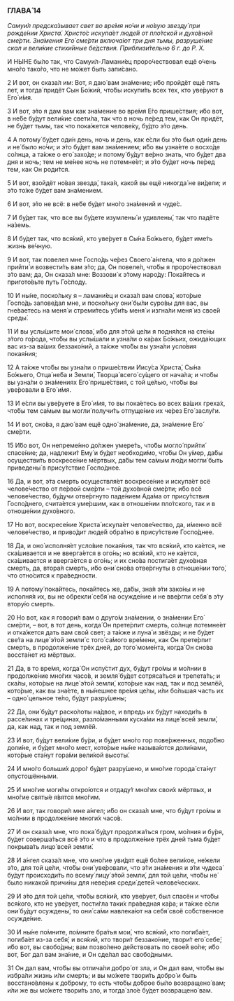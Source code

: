 ### ГЛАВА́ 14

_Самуи́л предска́зывает свет во вре́мя но́чи и но́вую звезду́ при рожде́нии Христа́. Христо́с искупа́ет люде́й от пло́тской и духо́вной сме́рти. Зна́мения Его́ сме́рти включа́ют три дня тьмы, разруше́ние скал и вели́кие стихи́йные бе́дствия. Приблизи́тельно 6 г. до Р. Х._

И НЫ́НЕ бы́ло так, что Самуи́л-Ламани́ец проро́чествовал ещё о́чень мно́го тако́го, что не мо́жет быть запи́сано.

2 И вот, он сказа́л им: Вот, я даю́ вам зна́мение; и́бо пройдёт ещё пять лет, и тогда́ придёт Сын Бо́жий, что́бы искупи́ть всех тех, кто уве́руют в Его́ и́мя.

3 И вот, э́то я дам вам как зна́мение во вре́мя Е́го прише́ствия; и́бо вот, в не́бе бу́дут вели́кие свети́ла, так что в ночь пе́ред тем, как Он придёт, не бу́дет тьмы, так что пока́жется челове́ку, бу́дто э́то день.

4 А потому́ бу́дет оди́н день, ночь и день, как е́сли бы э́то был оди́н день и не́ было но́чи; и э́то бу́дет вам зна́мением; и́бо вы узна́ете о восхо́де со́лнца, а та́кже о его́ захо́де; и потому́ бу́дут ве́рно знать, что бу́дет два дня и ночь; тем не ме́нее ночь не потемне́ет; и э́то бу́дет ночь пе́ред тем, как Он роди́тся.

5 И вот, взойдёт но́вая звезда́, така́я, како́й вы ещё никогда́ не ви́дели; и э́то то́же бу́дет вам зна́мением.

6 И вот, э́то не всё: в не́бе бу́дет мно́го зна́мений и чуде́с.

7 И бу́дет так, что все вы бу́дете изумлены́ и удивлены́, так что падёте на́земь.

8 И бу́дет так, что вся́кий, кто уве́рует в Сы́на Бо́жьего, бу́дет име́ть жизнь ве́чную.

9 И вот, так повелел мне Госпо́дь че́рез Своего́ а́нгела, что я до́лжен прийти́ и возвести́ть вам э́то; да, Он повеле́л, что́бы я проро́чествовал э́то вам; да, Он сказа́л мне: Воззови́ к э́тому наро́ду: Пока́йтесь и пригото́вьте путь Го́споду.

10 И ны́не, поско́льку я – ламани́ец и сказа́л вам слова́, кото́рые Госпо́дь запове́дал мне, и поско́льку они́ бы́ли суро́вы для вас, вы гне́ваетесь на меня́ и стреми́тесь уби́ть меня́ и изгна́ли меня́ из свое́й среды́.

11 И вы услы́шите мои́ слова́, и́бо для э́той це́ли я подня́лся на сте́ны э́того го́рода, что́бы вы услы́шали и узна́ли о ка́рах Бо́жьих, ожида́ющих вас из-за ва́ших беззако́ний, а та́кже что́бы вы узна́ли усло́вия покая́ния;

12 А та́кже что́бы вы узна́ли о прише́ствии Иису́са Христа́, Сы́на Бо́жьего, Отца́ не́ба и Земли́, Творца́ всего́ су́щего от нача́ла; и что́бы вы узна́ли о зна́мениях Его́ прише́ствия, с той це́лью, что́бы вы уве́ровали в Его́ и́мя.

13 И е́сли вы уве́руете в Его́ и́мя, то вы пока́етесь во всех ва́ших греха́х, что́бы тем са́мым вы могли́ получи́ть отпуще́ние их че́рез Его́ заслу́ги.

14 И вот, сно́ва, я даю́ вам ещё одно́ зна́мение, да, зна́мение Его́ сме́рти.

15 И́бо вот, Он непреме́нно до́лжен умере́ть, что́бы могло́ прийти́ спасе́ние; да, надлежи́т Ему́ и бу́дет необходи́мо, что́бы Он у́мер, да́бы осуществи́ть воскресе́ние мёртвых, да́бы тем са́мым лю́ди могли́ быть приведены́ в прису́тствие Госпо́днее.

16 Да, и вот, э́та смерть осуществля́ет воскресе́ние и искупа́ет всё челове́чество от пе́рвой сме́рти – той духо́вной сме́рти; и́бо всё челове́чество, бу́дучи отве́ргнуто паде́нием Ада́ма от прису́тствия Госпо́днего, счита́ется уме́ршим, как в отноше́нии пло́тского, так и в отноше́нии духо́вного.

17 Но вот, воскресе́ние Христа́ искупа́ет челове́чество, да, и́менно всё челове́чество, и приво́дит люде́й обра́тно в прису́тствие Госпо́днее.

18 Да, и оно́ исполня́ет усло́вие покая́ния, так что вся́кий, кто ка́ется, не ска́шивается и не вверга́ется в ого́нь; но вся́кий, кто не ка́ется, ска́шивается и вверга́ется в ого́нь; и их сно́ва постига́ет духо́вная смерть, да, втора́я смерть, и́бо они́ сно́ва отве́ргнуты в отноше́нии того́, что отно́сится к пра́ведности.

19 А потому́ пока́йтесь, пока́йтесь же, да́бы, зна́я э́ти зако́ны и не исполня́я их, вы не обрекли́ себя́ на осужде́ние и не вве́ргли себя́ в э́ту втору́ю смерть.

20 Но вот, как я говори́л вам о друго́м зна́мении, о зна́мении Его́ сме́рти, – вот, в тот день, когда́ Он прете́рпит смерть, со́лнце потемне́ет и отка́жется дать вам свой свет; а та́кже и луна́ и звёзды; и не бу́дет све́та на лице́ э́той земли́ с того́ са́мого вре́мени, как Он прете́рпит смерть, в продолже́ние трёх дней, до того́ моме́нта, когда́ Он сно́ва восста́нет из мёртвых.

21 Да, в то вре́мя, когда́ Он испу́стит дух, бу́дут гро́мы и мо́лнии в продолже́ние мно́гих часо́в, и земля́ бу́дет сотряса́ться и трепета́ть; и ска́лы, кото́рые на лице́ э́той земли́, кото́рые как над, так и под землёй, кото́рые, как вы зна́ете, в ны́нешнее вре́мя це́лы, и́ли бо́льшая часть их – одно́ цельное те́ло, бу́дут разру́шены;

22 Да, они́ бу́дут раско́лоты на́двое, и впредь их бу́дут находи́ть в рассе́линах и тре́щинах, разло́манными куска́ми на лице́ всей земли́, да, как над, так и под землёй.

23 И вот, бу́дут вели́кие бу́ри, и бу́дет мно́го гор пове́рженных, подо́бно доли́не, и бу́дет мно́го мест, кото́рые ны́не называ́ются доли́нами, кото́рые ста́нут гора́ми вели́кой высоты́.

24 И мно́го больши́х доро́г бу́дет разру́шено, и мно́гие города́ ста́нут опустошёнными.

25 И мно́гие моги́лы откро́ются и отдаду́т мно́гих свои́х мёртвых, и мно́гие святы́е я́вятся мно́гим.

26 И вот, так говори́л мне а́нгел; и́бо он сказа́л мне, что бу́дут гро́мы и мо́лнии в продолже́ние многи́х часо́в.

27 И он сказа́л мне, что пока́ бу́дут продолжа́ться гром, мо́лния и бу́ря, бу́дет соверша́ться всё э́то и что в продолже́ние трёх дней тьма бу́дет покрыва́ть лицо́ всей земли́.

28 И а́нгел сказа́л мне, что мно́гие уви́дят ещё бо́лее вели́кое, не́жели э́то, для той це́ли, что́бы они́ уве́ровали, что э́ти зна́мения и э́ти чудеса́ бу́дут происходи́ть по всему́ лицу́ э́той земли́, для той це́ли, что́бы не́ было никако́й причи́ны для неве́рия среди́ дете́й челове́ческих.

29 И э́то для той це́ли, что́бы вся́кий, кто уве́рует, был спасён и что́бы вся́кого, кто не уве́рует, пости́гла таки́х пра́ведная ка́ра; и та́кже е́сли они́ бу́дут осуждены́, то они́ са́ми навлека́ют на себя́ своё со́бственное осужде́ние.

30 И ны́не по́мните, по́мните бра́тья мои́, что вся́кий, кто погиба́ет, погиба́ет из-за себя́; и вся́кий, кто твори́т беззако́ние, твори́т его́ себе́; и́бо вот, вы свобо́дны; вам позво́лено де́йствовать по свое́й во́ле; и́бо вот, Бог дал вам зна́ние, и Он сде́лал вас свобо́дными.

31 Он дал вам, что́бы вы отлича́ли добро́ от зла, и Он дал вам, что́бы вы избра́ли жизнь и́ли смерть; и вы мо́жете твори́ть добро́ и быть восстано́влены к до́брому, то есть что́бы до́брое бы́ло возвращено́ вам; и́ли же вы мо́жете твори́ть зло, и тогда́ зло́е бу́дет возвращено́ вам.
